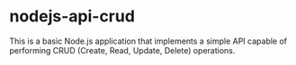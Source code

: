 # nodejs-api-crud
This is a basic Node.js application that implements a simple API capable of performing CRUD (Create, Read, Update, Delete) operations.
